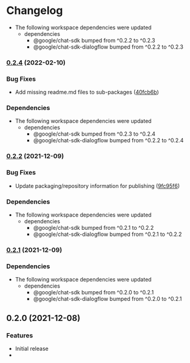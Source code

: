 # Changelog

* The following workspace dependencies were updated
  * dependencies
    * @google/chat-sdk bumped from ^0.2.2 to ^0.2.3
    * @google/chat-sdk-dialogflow bumped from ^0.2.2 to ^0.2.3

### [0.2.4](https://www.github.com/googleworkspace/chat-framework-nodejs/compare/chat-sdk-example-dialogflow-v0.2.2...chat-sdk-example-dialogflow-v0.2.4) (2022-02-10)


### Bug Fixes

* Add missing readme.md files to sub-packages ([40fcb6b](https://www.github.com/googleworkspace/chat-framework-nodejs/commit/40fcb6b5790a43a1de59379a8e23a1329ce1702f))


### Dependencies

* The following workspace dependencies were updated
  * dependencies
    * @google/chat-sdk bumped from ^0.2.3 to ^0.2.4
    * @google/chat-sdk-dialogflow bumped from ^0.2.2 to ^0.2.4

### [0.2.2](https://www.github.com/googleworkspace/chat-framework-nodejs/compare/chat-sdk-example-dialogflow-v0.2.1...chat-sdk-example-dialogflow-v0.2.2) (2021-12-09)


### Bug Fixes

* Update packaging/repository information for publishing ([9fc95f6](https://www.github.com/googleworkspace/chat-framework-nodejs/commit/9fc95f64ccee061e18dbfe972c50d76281d64a72))


### Dependencies

* The following workspace dependencies were updated
  * dependencies
    * @google/chat-sdk bumped from ^0.2.1 to ^0.2.2
    * @google/chat-sdk-dialogflow bumped from ^0.2.1 to ^0.2.2

### [0.2.1](https://www.github.com/googleworkspace/chat-framework-nodejs/compare/chat-sdk-example-dialogflow-v0.2.0...chat-sdk-example-dialogflow-v0.2.1) (2021-12-09)


### Dependencies

* The following workspace dependencies were updated
  * dependencies
    * @google/chat-sdk bumped from ^0.2.0 to ^0.2.1
    * @google/chat-sdk-dialogflow bumped from ^0.2.0 to ^0.2.1

## 0.2.0 (2021-12-08)


### Features

* Initial release
*